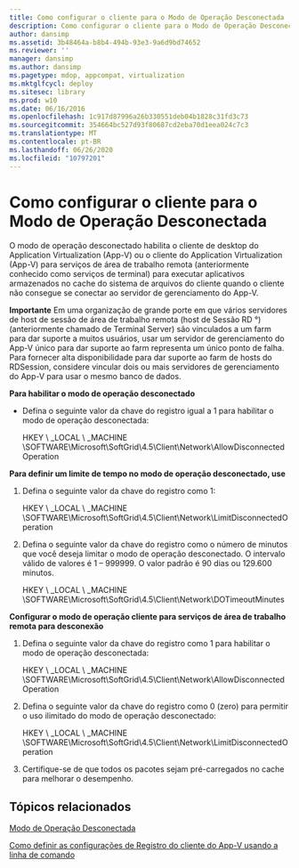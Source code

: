 ```yaml
---
title: Como configurar o cliente para o Modo de Operação Desconectada
description: Como configurar o cliente para o Modo de Operação Desconectada
author: dansimp
ms.assetid: 3b48464a-b8b4-494b-93e3-9a6d9bd74652
ms.reviewer: ''
manager: dansimp
ms.author: dansimp
ms.pagetype: mdop, appcompat, virtualization
ms.mktglfcycl: deploy
ms.sitesec: library
ms.prod: w10
ms.date: 06/16/2016
ms.openlocfilehash: 1c917d87996a26b330551deb04b1828c31fd3c73
ms.sourcegitcommit: 354664bc527d93f80687cd2eba70d1eea024c7c3
ms.translationtype: MT
ms.contentlocale: pt-BR
ms.lasthandoff: 06/26/2020
ms.locfileid: "10797201"
---
```

# Como configurar o cliente para o Modo de Operação Desconectada


O modo de operação desconectado habilita o cliente de desktop do Application Virtualization (App-V) ou o cliente do Application Virtualization (App-V) para serviços de área de trabalho remota (anteriormente conhecido como serviços de terminal) para executar aplicativos armazenados no cache do sistema de arquivos do cliente quando o cliente não consegue se conectar ao servidor de gerenciamento do App-V.

**Importante**  Em uma organização de grande porte em que vários servidores de host de sessão de área de trabalho remota (host de Sessão RD °) (anteriormente chamado de Terminal Server) são vinculados a um farm para dar suporte a muitos usuários, usar um servidor de gerenciamento do App-V único para dar suporte ao farm representa um único ponto de falha. Para fornecer alta disponibilidade para dar suporte ao farm de hosts do RDSession, considere vincular dois ou mais servidores de gerenciamento do App-V para usar o mesmo banco de dados.

 

**Para habilitar o modo de operação desconectado**

-   Defina o seguinte valor da chave do registro igual a 1 para habilitar o modo de operação desconectada:

    HKEY \ _LOCAL \ _MACHINE \\SOFTWARE\\Microsoft\\SoftGrid\\4.5\\Client\\Network\\AllowDisconnectedOperation

**Para definir um limite de tempo no modo de operação desconectado, use**

1.  Defina o seguinte valor da chave do registro como 1:

    HKEY \ _LOCAL \ _MACHINE \\SOFTWARE\\Microsoft\\SoftGrid\\4.5\\Client\\Network\\LimitDisconnectedOperation

2.  Defina o seguinte valor da chave do registro como o número de minutos que você deseja limitar o modo de operação desconectado. O intervalo válido de valores é 1 – 999999. O valor padrão é 90 dias ou 129.600 minutos.

    HKEY \ _LOCAL \ _MACHINE \\SOFTWARE\\Microsoft\\SoftGrid\\4.5\\Client\\Network\\DOTimeoutMinutes

**Configurar o modo de operação cliente para serviços de área de trabalho remota para desconexão**

1.  Defina o seguinte valor da chave do registro como 1 para habilitar o modo de operação desconectada:

    HKEY \ _LOCAL \ _MACHINE \\SOFTWARE\\Microsoft\\SoftGrid\\4.5\\Client\\Network\\AllowDisconnectedOperation

2.  Defina o seguinte valor da chave do registro como 0 (zero) para permitir o uso ilimitado do modo de operação desconectado:

    HKEY \ _LOCAL \ _MACHINE \\SOFTWARE\\Microsoft\\SoftGrid\\4.5\\Client\\Network\\LimitDisconnectedOperation

3.  Certifique-se de que todos os pacotes sejam pré-carregados no cache para melhorar o desempenho.

## Tópicos relacionados


[Modo de Operação Desconectada](disconnected-operation-mode.md)

[Como definir as configurações de Registro do cliente do App-V usando a linha de comando](how-to-configure-the-app-v-client-registry-settings-by-using-the-command-line.md)

 

 





